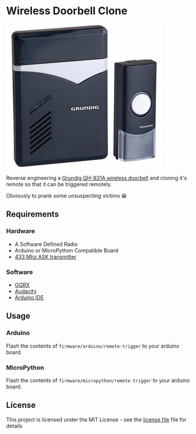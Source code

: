 # Wireless Doorbell Clone

![alt text](grundig.jpeg)

Reverse engineering a [Grundig QH-831A wireless doorbell](https://www.coolblue.nl/product/764783/grundig-draadloze-deurbel-1-ontvanger-netstroom.html) and cloning it's remote so that it can be triggered remotely.

Obviously to prank some unsuspecting victims :grin:

## Requirements

### Hardware

* A Software Defined Radio
* Arduino or MicroPython Compatible Board
* [433 Mhz ASK transmitter](https://www.seeedstudio.com/433MHz-ASK-OOK-Transmitter-module-p-2206.html)

### Software

* [GQRX](https://github.com/csete/gqrx)
* [Audacity](https://www.audacityteam.org)
* [Arduino IDE](https://www.arduino.cc/en/Main/Software)

## Usage

### Arduino

Flash the contents of `firmware/arduino/remote-trigger` to your arduino board.

### MicroPython

Flash the contents of `firmware/micropython/remote-trigger` to your arduino board.

## License

This project is licensed under the MIT License - see the [license file](LICENSE) file for details